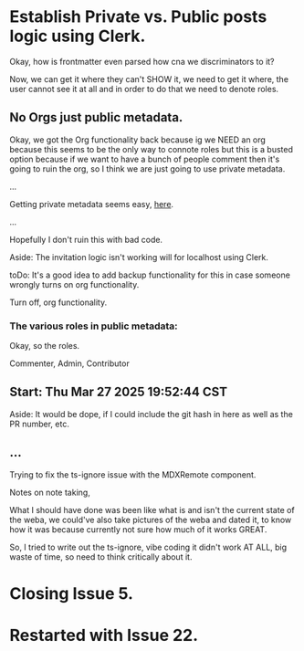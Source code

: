 # Establish Private vs. Public posts logic using Clerk.

Okay, how is frontmatter even parsed how cna we discriminators to it?

Now, we can get it where they can't SHOW it, we need to get it where, the user cannot see it at all and in order to do that we need to denote roles.

## No Orgs just public metadata.

Okay, we got the Org functionality back because ig we NEED an org because this seems to be the only way to connote roles but this is a busted option because if we want to have a bunch of people comment then it's going to ruin the org, so I think we are just going to use private metadata.

...

Getting private metadata seems easy, [here](https://clerk.com/docs/users/metadata#retrieve-private-metadata).

...

Hopefully I don't ruin this with bad code.

Aside: The invitation logic isn't working will for localhost using Clerk.

toDo: It's a good idea to add backup functionality for this in case someone wrongly turns on org functionality.

Turn off, org functionality.

### The various roles in public metadata:

Okay, so the roles.

Commenter, Admin, Contributor

## Start: Thu Mar 27 2025 19:52:44 CST

Aside: It would be dope, if I could include the git hash in here as well as the PR number, etc.

## ... 


Trying to fix the ts-ignore issue with the MDXRemote component. 


Notes on note taking, 

What I should have done was been like what is and isn't the current state of the weba, we could've also take pictures of the weba and dated it, to know how it was because currently not sure how much of it works GREAT.


So, I tried to write out the ts-ignore, vibe coding it didn't work AT ALL, big waste of time, so need to think critically about it. 


# Closing Issue 5.

# Restarted with Issue 22.